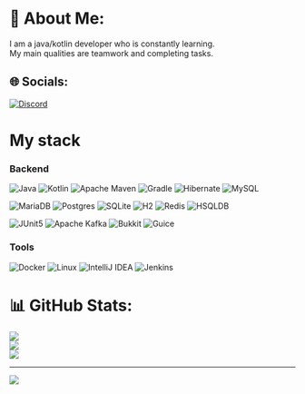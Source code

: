 # 💫 About Me:
I am a java/kotlin developer who is constantly learning.<br>My main qualities are teamwork and completing tasks.


## 🌐 Socials:
[![Discord](https://img.shields.io/badge/Discord-%237289DA.svg?logo=discord&logoColor=white)](https://discord.gg/whyzervellasskx) 

# My stack

### Backend

![Java](https://img.shields.io/badge/java-%23ED8B00.svg?style=for-the-badge&logo=openjdk&logoColor=white)
![Kotlin](https://img.shields.io/badge/Kotlin-9A00F5.svg?style=for-the-badge&logo=kotlin&logoColor=white)
![Apache Maven](https://img.shields.io/badge/Apache%20Maven-C71A36?style=for-the-badge&logo=Apache%20Maven&logoColor=white)
![Gradle](https://img.shields.io/badge/Gradle-02303A.svg?style=for-the-badge&logo=Gradle&logoColor=white)
![Hibernate](https://img.shields.io/badge/Hibernate-59666C?style=for-the-badge&logo=Hibernate&logoColor=white)
![MySQL](https://img.shields.io/badge/mysql-%2300f.svg?style=for-the-badge&logo=mysql&logoColor=white)

![MariaDB](https://img.shields.io/badge/MariaDB-003545?style=for-the-badge&logo=mariadb&logoColor=white)
![Postgres](https://img.shields.io/badge/postgres-%23316192.svg?style=for-the-badge&logo=postgresql&logoColor=white)
![SQLite](https://img.shields.io/badge/sqlite-%2307405e.svg?style=for-the-badge&logo=sqlite&logoColor=white)
![H2](https://img.shields.io/badge/H2-1C1C1C?style=for-the-badge&logo=h2&logoColor=white)
![Redis](https://img.shields.io/badge/Redis-DC382D?style=for-the-badge&logo=redis&logoColor=white)
![HSQLDB](https://img.shields.io/badge/HSQLDB-008CBA?style=for-the-badge&logoColor=white)

![JUnit5](https://img.shields.io/badge/Junit5-25A162?style=for-the-badge&logo=junit5&logoColor=white)
![Apache Kafka](https://img.shields.io/badge/Apache%20Kafka-000?style=for-the-badge&logo=apachekafka)
![Bukkit](https://img.shields.io/badge/Bukkit-E34F26?style=for-the-badge)
![Guice](https://img.shields.io/badge/Guice-59C36A?style=for-the-badge&logo=google&logoColor=white)

### Tools

![Docker](https://img.shields.io/badge/docker-%230db7ed.svg?style=for-the-badge&logo=docker&logoColor=white)
![Linux](https://img.shields.io/badge/Linux-FCC624?style=for-the-badge&logo=linux&logoColor=black)
![IntelliJ IDEA](https://img.shields.io/badge/IntelliJIDEA-000000.svg?style=for-the-badge&logo=intellij-idea&logoColor=white)
![Jenkins](https://img.shields.io/badge/jenkins-%232C5263.svg?style=for-the-badge&logo=jenkins&logoColor=white)


# 📊 GitHub Stats:
![](https://github-readme-stats.vercel.app/api?username=WhyZerVellasskx&theme=tokyonight&hide_border=false&include_all_commits=true&count_private=true)<br/>
![](https://nirzak-streak-stats.vercel.app/?user=WhyZerVellasskx&theme=tokyonight&hide_border=false)<br/>
![](https://github-readme-stats.vercel.app/api/top-langs/?username=WhyZerVellasskx&theme=tokyonight&hide_border=false&include_all_commits=true&count_private=true&layout=compact)

---
[![](https://visitcount.itsvg.in/api?id=WhyZerVellasskx&icon=0&color=11)](https://visitcount.itsvg.in)

<!-- Proudly created with GPRM ( https://gprm.itsvg.in ) -->
